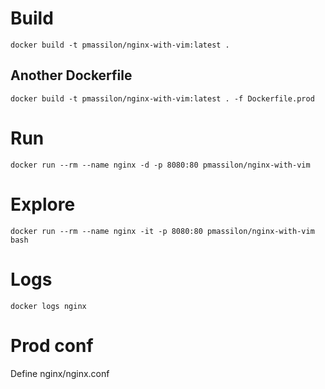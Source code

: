 # Build
`docker build -t pmassilon/nginx-with-vim:latest .`
## Another Dockerfile
`docker build -t pmassilon/nginx-with-vim:latest . -f Dockerfile.prod`

# Run
`docker run --rm --name nginx -d -p 8080:80 pmassilon/nginx-with-vim`

# Explore
`docker run --rm --name nginx -it -p 8080:80 pmassilon/nginx-with-vim bash`

# Logs
`docker logs nginx`

# Prod conf
Define nginx/nginx.conf
